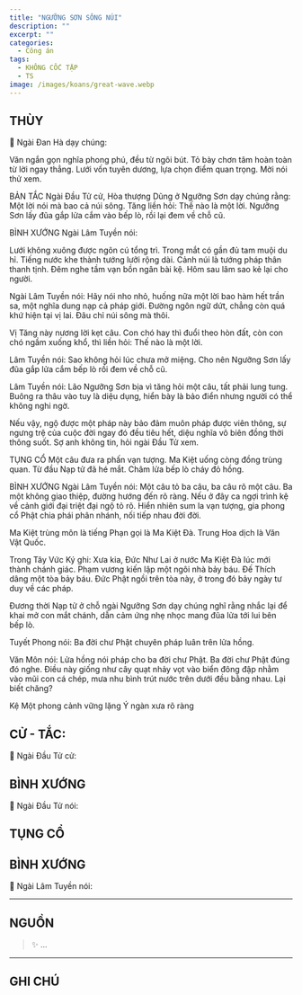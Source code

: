 ```yaml
---
title: "NGƯỠNG SƠN SÔNG NÚI"
description: ""
excerpt: ""
categories:
  - Công án
tags:
  - KHÔNG CỐC TẬP
  - TS 
image: /images/koans/great-wave.webp
---
```


## THÙY

📢 Ngài Đan Hà dạy chúng:

Văn ngắn gọn nghĩa phong phú, đều từ ngôi bút. Tỏ bày chơn tâm hoàn toàn từ lời ngay thẳng. Lưới vốn tuyên dương, lựa chọn điểm quan trọng. Mời nói thử xem.

BẢN TẮC
Ngài Đầu Tử cử, Hòa thượng Dũng ở Ngưỡng Sơn dạy chúng rằng: Một lời nói mà bao cả núi sông.
Tăng liền hỏi: Thế nào là một lời.
Ngưỡng Sơn lấy đũa gắp lửa cắm vào bếp lò, rồi lại đem về chỗ cũ.

BÌNH XƯỚNG
Ngài Lâm Tuyền nói:

Lưới không xuông được ngôn cú tổng trì.
Trong mắt có gần đủ tam muội du hỉ.
Tiếng nước khe thành tướng lưỡi rộng dài.
Cảnh núi là tướng pháp thân thanh tịnh.
Đêm nghe tầm vạn bồn ngân bài kệ.
Hôm sau lâm sao kẻ lại cho người.

Ngài Lâm Tuyền nói: Hãy nói nho nhỏ, huống nữa một lời bao hàm hết trần sa, một nghĩa dung nạp cả pháp giới. Đường ngôn ngữ dứt, chẳng còn quá khứ hiện tại vị lai. Đâu chỉ núi sông mà thôi.

Vị Tăng này nương lời kẹt câu. Con chó hay thì đuổi theo hòn đất, còn con chó ngầm xuống khổ, thì liền hỏi: Thế nào là một lời.

Lâm Tuyền nói: Sao không hỏi lúc chưa mở miệng. Cho nên Ngưỡng Sơn lấy đũa gắp lửa cắm bếp lò rồi đem về chỗ cũ.

Lâm Tuyền nói: Lão Ngưỡng Sơn bịa vì tăng hỏi một câu, tất phải lung tung. Buông ra thâu vào tuy là diệu dụng, hiển bày là bảo điển nhưng người có thể không nghi ngờ.

Nếu vậy, ngộ được một pháp này bảo đảm muôn pháp được viên thông, sự ngưng trệ của cuộc đời ngay đó đều tiêu hết, diệu nghĩa vô biên đồng thời thông suốt. Sợ anh không tin, hỏi ngài Đầu Tử xem.

TỤNG CỔ
Một câu đưa ra phấn vạn tượng.
Ma Kiệt uống còng đồng trùng quan.
Từ đầu Nạp tử đã hé mắt.
Châm lửa bếp lò cháy đỏ hồng.

BÌNH XƯỚNG
Ngài Lâm Tuyền nói: Một câu tỏ ba câu, ba câu rõ một câu. Ba một không giao thiệp, đường hướng đến rõ ràng. Nếu ở đây ca ngợi trình kệ về cảnh giới đại triệt đại ngộ tỏ rõ. Hiển nhiên sum la vạn tượng, gia phong cổ Phật chia phái phân nhánh, nối tiếp nhau đời đời.

Ma Kiệt trùng môn là tiếng Phạn gọi là Ma Kiệt Đà. Trung Hoa dịch là Văn Vật Quốc.

Trong Tây Vức Ký ghi: Xưa kia, Đức Như Lai ở nước Ma Kiệt Đà lúc mới thành chánh giác. Phạm vương kiến lập một ngôi nhà bảy báu. Đế Thích dâng một tòa bảy báu. Đức Phật ngồi trên tòa này, ở trong đó bảy ngày tư duy về các pháp.

Đương thời Nạp tử ở chỗ ngài Ngưỡng Sơn dạy chúng nghĩ rằng nhắc lại để khai mở con mắt chánh, dẫn cảm ứng nhẹ nhọc mang đũa lửa tới lui bên bếp lò.

Tuyết Phong nói: Ba đời chư Phật chuyên pháp luân trên lửa hồng.

Văn Môn nói: Lửa hồng nói pháp cho ba đời chư Phật. Ba đời chư Phật đúng đó nghe. Điều này giống như cây quạt nhảy vọt vào biển đông đập nhằm vào mũi con cá chép, mưa nhu bình trút nước trên dưới đều bằng nhau. Lại biết chăng?

Kệ
Một phong cảnh vững lặng
Ý ngàn xưa rõ ràng

## CỬ - TẮC:

📢 Ngài Đầu Tử cử:

> 

## BÌNH XƯỚNG

📢 Ngài Đầu Tử nói:


## TỤNG CỔ

<blockquote>

</blockquote>

## BÌNH XƯỚNG

📢 Ngài Lâm Tuyền nói:



<hr class="blog-rule" />

## NGUỒN

> ✨ ...

<hr class="blog-rule" />

## GHI CHÚ

[^1]: ⭐️ <a href="/masters/Baizhang-Huaihai" target="_blank">🔗 TS </a>


